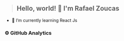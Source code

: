 > ## Hello, world! 👋 I'm Rafael Zoucas

- 🌱 I’m currently learning React Js

### ⚙️  GitHub Analytics
